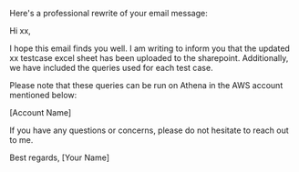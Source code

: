 Here's a professional rewrite of your email message:

Hi xx,

I hope this email finds you well. I am writing to inform you that the updated xx testcase excel sheet has been uploaded to the sharepoint. Additionally, we have included the queries used for each test case.

Please note that these queries can be run on Athena in the AWS account mentioned below:

[Account Name]

If you have any questions or concerns, please do not hesitate to reach out to me.

Best regards,
[Your Name]
